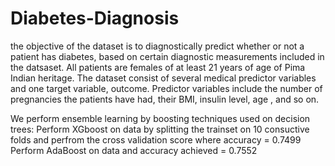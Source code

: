 # Diabetes-Diagnosis
the objective of the dataset is to diagnostically predict whether or not a patient has diabetes, based on certain diagnostic measurements included in the datsaset.
All patients are females of at least 21 years of age of Pima Indian heritage. 
The dataset consist of several medical predictor variables and one target variable, outcome. 
Predictor variables include the number of pregnancies the patients have had, their BMI, insulin level, age , and so on. 

We perform ensemble learning by boosting techniques used on decision trees: 
Perform XGboost on data by splitting the trainset on 10 consuctive folds and perfrom the cross validation score where accuracy = 0.7499
Perform AdaBoost on data and accuracy achieved = 0.7552
